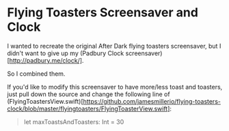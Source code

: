 # Flying Toasters Screensaver and Clock

I wanted to recreate the original After Dark flying toasters screensaver, but I didn't want to give up my (Padbury Clock screensaver)[http://padbury.me/clock/].

So I combined them.

If you'd like to modify this screensaver to have more/less toast and toasters, just pull down the source and change the following line of (FlyingToastersView.swift)[https://github.com/jamesmillerio/flying-toasters-clock/blob/master/flyingtoasters/FlyingToasterView.swift]:

> let maxToastsAndToasters: Int = 30

